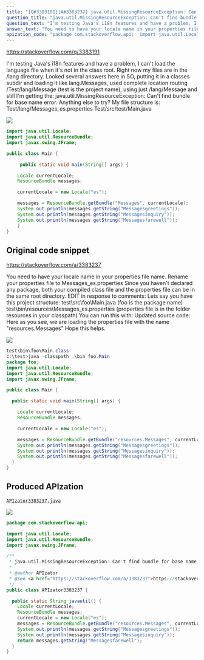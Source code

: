 ```yaml
---
title: "[Q#3383191][A#3383237] java.util.MissingResourceException: Can't find bundle for base name"
question_title: "java.util.MissingResourceException: Can't find bundle for base name"
question_text: "I'm testing Java's i18n features and have a problem, I can't load the language file when it's not in the class root. Right now my files are in the /lang directory. Looked several answers here in SO, putting it in a classes subdir and loading it like lang.Messages, used complete location routing /Test/lang/Message (test is the project name), using just /lang/Message and still I'm getting the: java.util.MissingResourceException: Can't find bundle for base name error. Anything else to try? My file structure is: Test/lang/Messages_es.properties Test/src/test/Main.java"
answer_text: "You need to have your locale name in your properties file name. Rename your properties file to Messages_es.properties Since you haven't declared any package, both your compiled class file and the properties file can be in the same root directory. EDIT in response to comments: Lets say you have this project structure: test\\src\\foo\\Main.java (foo is the package name) test\\bin\\resources\\Messages_es.properties (properties file is in the folder resources in your classpath) You can run this with: Updated source code: Here as you see, we are loading the properties file with the name \"resources.Messages\" Hope this helps."
apization_code: "package com.stackoverflow.api;  import java.util.Locale; import java.util.ResourceBundle; import javax.swing.JFrame;  /**  * java.util.MissingResourceException: Can't find bundle for base name  *  * @author APIzator  * @see <a href=\"https://stackoverflow.com/a/3383237\">https://stackoverflow.com/a/3383237</a>  */ public class APIzator3383237 {    public static String javautil() {     Locale currentLocale;     ResourceBundle messages;     currentLocale = new Locale(\"es\");     messages = ResourceBundle.getBundle(\"resources.Messages\", currentLocale);     System.out.println(messages.getString(\"Messagesgreetings\"));     System.out.println(messages.getString(\"Messagesinquiry\"));     return messages.getString(\"Messagesfarewell\");   } }"
---
```


https://stackoverflow.com/q/3383191

I&#x27;m testing Java&#x27;s i18n features and have a problem, I can&#x27;t load the language file when it&#x27;s not in the class root. Right now my files are in the /lang directory.
Looked several answers here in SO, putting it in a classes subdir and loading it like lang.Messages, used complete location routing /Test/lang/Message (test is the project name), using just /lang/Message and still I&#x27;m getting the:
java.util.MissingResourceException: Can&#x27;t find bundle for base name
error.
Anything else to try?
My file structure is:
Test/lang/Messages_es.properties
Test/src/test/Main.java


<div class="code-logo"><img src="/stackoverflow.png" /></div>

```java
import java.util.Locale;
import java.util.ResourceBundle;
import javax.swing.JFrame;

public class Main {

     public static void main(String[] args) {

    Locale currentLocale;
    ResourceBundle messages;

    currentLocale = new Locale("es");

    messages = ResourceBundle.getBundle("Messages", currentLocale);
    System.out.println(messages.getString("Messagesgreetings"));
    System.out.println(messages.getString("Messagesinquiry"));
    System.out.println(messages.getString("Messagesfarewell"));
    }
}
```


## Original code snippet

https://stackoverflow.com/a/3383237

You need to have your locale name in your properties file name.
Rename your properties file to Messages_es.properties
Since you haven&#x27;t declared any package, both your compiled class file and the properties file can be in the same root directory.
EDIT in response to comments:
Lets say you have this project structure:
test\src\foo\Main.java (foo is the package name)
test\bin\resources\Messages_es.properties (properties file is in the folder resources in your classpath)
You can run this with:
Updated source code:
Here as you see, we are loading the properties file with the name &quot;resources.Messages&quot;
Hope this helps.

<div class="code-logo"><img src="/stackoverflow.png" /></div>

```java
test\bin\foo\Main.class
c:\test>java -classpath .\bin foo.Main
package foo;
import java.util.Locale; 
import java.util.ResourceBundle;
import javax.swing.JFrame;

public class Main {

  public static void main(String[] args) {

    Locale currentLocale;
    ResourceBundle messages;

    currentLocale = new Locale("es");

    messages = ResourceBundle.getBundle("resources.Messages", currentLocale);
    System.out.println(messages.getString("Messagesgreetings"));
    System.out.println(messages.getString("Messagesinquiry"));
    System.out.println(messages.getString("Messagesfarewell"));
  }
}
```

## Produced APIzation

[`APIzator3383237.java`](https://github.com/pasqualesalza/apization-temp/raw/main/data/search/APIzator3383237.java)

<div class="code-logo"><img src="/apizator.png" /></div>

```java
package com.stackoverflow.api;

import java.util.Locale;
import java.util.ResourceBundle;
import javax.swing.JFrame;

/**
 * java.util.MissingResourceException: Can't find bundle for base name
 *
 * @author APIzator
 * @see <a href="https://stackoverflow.com/a/3383237">https://stackoverflow.com/a/3383237</a>
 */
public class APIzator3383237 {

  public static String javautil() {
    Locale currentLocale;
    ResourceBundle messages;
    currentLocale = new Locale("es");
    messages = ResourceBundle.getBundle("resources.Messages", currentLocale);
    System.out.println(messages.getString("Messagesgreetings"));
    System.out.println(messages.getString("Messagesinquiry"));
    return messages.getString("Messagesfarewell");
  }
}

```